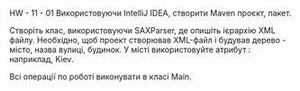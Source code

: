 HW - 11 - 01
Використовуючи IntelliJ IDEA, створити Maven проєкт, пакет.

Створіть клас, використовуючи SAXParser, 
де опишіть ієрархію XML файлу. 
Необхідно, щоб проект створював XML-файл 
і будував дерево - місто, назва вулиці, будинок. 
У місті використовуйте атрибут : 
наприклад, <city size=”big>Kiev</city>.

Всі операції по роботі виконувати в класі Main.